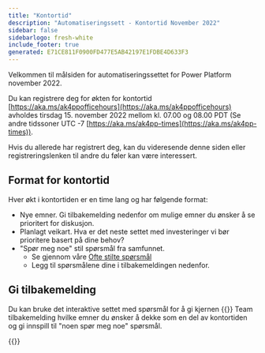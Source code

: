 ```yaml
---
title: "Kontortid"
description: "Automatiseringssett - Kontortid November 2022"
sidebar: false
sidebarlogo: fresh-white
include_footer: true
generated: E71CE811F0900FD477E5AB42197E1FDBE4D633F3
---
```


Velkommen til målsiden for automatiseringssettet for Power Platform november 2022.

Du kan registrere deg for økten for kontortid [https://aka.ms/ak4ppofficehours](https://aka.ms/ak4ppofficehours) avholdes tirsdag 15. november 2022 mellom kl. 07.00 og 08.00 PDT (Se andre tidssoner UTC -7 [https://aka.ms/ak4pp-times](https://aka.ms/ak4pp-times)).

Hvis du allerede har registrert deg, kan du videresende denne siden eller registreringslenken til andre du føler kan være interessert.

## Format for kontortid

Hver økt i kontortiden er en time lang og har følgende format:

- Nye emner. Gi tilbakemelding nedenfor om mulige emner du ønsker å se prioritert for diskusjon.
- Planlagt veikart. Hva er det neste settet med investeringer vi bør prioritere basert på dine behov?
- "Spør meg noe" stil spørsmål fra samfunnet.
    - Se gjennom våre [Ofte stilte spørsmål](/nb/frequently-asked-questions)
    - Legg til spørsmålene dine i tilbakemeldingen nedenfor.

## Gi tilbakemelding

Du kan bruke det interaktive settet med spørsmål for å gi kjernen {{<product-name>}} Team tilbakemelding hvilke emner du ønsker å dekke som en del av kontortiden og gi innspill til "noen spør meg noe" spørsmål.

{{<questions name="/content/nb/office-hours/november-2022.json" completed="Takk for at du fullfører tilbakemeldingen" shownavigationbuttons="false" locale="nb">}}
